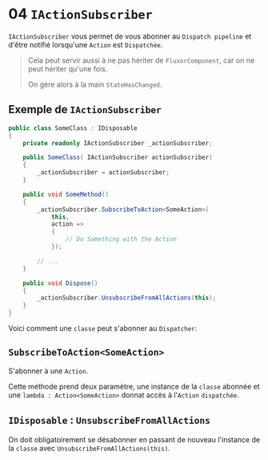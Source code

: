 # 04 `IActionSubscriber`

`IActionSubscriber` vous permet de vous abonner au `Dispatch pipeline` et d'être notifié lorsqu'une `Action` est `Dispatchée`.

> Cela peut servir aussi à ne pas hériter de `FluxorComponent`, car on ne peut hériter qu'une fois.
>
> On gère alors à la main `StateHasChanged`.



## Exemple de `IActionSubscriber`

```cs
public class SomeClass : IDisposable
{
    private readonly IActionSubscriber _actionSubscriber;

    public SomeClass( IActionSubscriber actionSubscriber)
    {
        _actionSubscriber = actionSubscriber;
    }

    public void SomeMethod()
    {
        _actionSubscriber.SubscribeToAction<SomeAction>(
            this,
            action =>
            {
                // Do Something with the Action
            });

        // ...
    }

    public void Dispose()
    {
        _actionSubscriber.UnsubscribeFromAllActions(this);
    }
}
```

Voici comment une `classe` peut s'abonner au `Dispatcher`:

## `SubscribeToAction<SomeAction>`

S'abonner à une `Action`.

Cette méthode prend deux paramètre, une instance de la `classe` abonnée et une `lambda : Action<SomeAction>` donnat accès à l'`Action` `dispatchée`.



## `IDisposable` : `UnsubscribeFromAllActions`

On doit obligatoirement se désabonner en passant de nouveau l'instance de la `classe` avec `UnsubscribeFromAllActions(this)`.